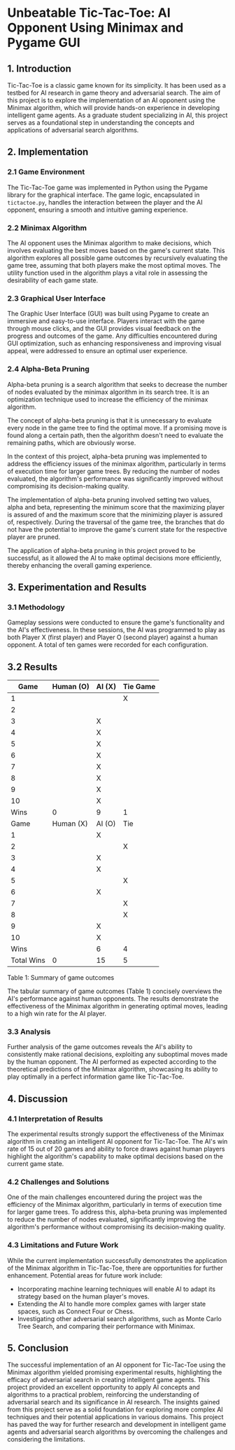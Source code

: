 # Unbeatable Tic-Tac-Toe: AI Opponent Using Minimax and Pygame GUI

## 1. Introduction

Tic-Tac-Toe is a classic game known for its simplicity. It has been used as a testbed for AI research in game theory and adversarial search. The aim of this project is to explore the implementation of an AI opponent using the Minimax algorithm, which will provide hands-on experience in developing intelligent game agents. As a graduate student specializing in AI, this project serves as a foundational step in understanding the concepts and applications of adversarial search algorithms.

## 2. Implementation

### 2.1 Game Environment

The Tic-Tac-Toe game was implemented in Python using the Pygame library for the graphical interface. The game logic, encapsulated in `tictactoe.py`, handles the interaction between the player and the AI opponent, ensuring a smooth and intuitive gaming experience.

### 2.2 Minimax Algorithm

The AI opponent uses the Minimax algorithm to make decisions, which involves evaluating the best moves based on the game's current state. This algorithm explores all possible game outcomes by recursively evaluating the game tree, assuming that both players make the most optimal moves. The utility function used in the algorithm plays a vital role in assessing the desirability of each game state.

### 2.3 Graphical User Interface

The Graphic User Interface (GUI) was built using Pygame to create an immersive and easy-to-use interface. Players interact with the game through mouse clicks, and the GUI provides visual feedback on the progress and outcomes of the game. Any difficulties encountered during GUI optimization, such as enhancing responsiveness and improving visual appeal, were addressed to ensure an optimal user experience.

### 2.4 Alpha-Beta Pruning

Alpha-beta pruning is a search algorithm that seeks to decrease the number of nodes evaluated by the minimax algorithm in its search tree. It is an optimization technique used to increase the efficiency of the minimax algorithm.

The concept of alpha-beta pruning is that it is unnecessary to evaluate every node in the game tree to find the optimal move. If a promising move is found along a certain path, then the algorithm doesn't need to evaluate the remaining paths, which are obviously worse.

In the context of this project, alpha-beta pruning was implemented to address the efficiency issues of the minimax algorithm, particularly in terms of execution time for larger game trees. By reducing the number of nodes evaluated, the algorithm's performance was significantly improved without compromising its decision-making quality.

The implementation of alpha-beta pruning involved setting two values, alpha and beta, representing the minimum score that the maximizing player is assured of and the maximum score that the minimizing player is assured of, respectively. During the traversal of the game tree, the branches that do not have the potential to improve the game's current state for the respective player are pruned.

The application of alpha-beta pruning in this project proved to be successful, as it allowed the AI to make optimal decisions more efficiently, thereby enhancing the overall gaming experience.
## 3. Experimentation and Results

### 3.1 Methodology

Gameplay sessions were conducted to ensure the game's functionality and the AI's effectiveness. In these sessions, the AI was programmed to play as both Player X (first player) and Player O (second player) against a human opponent. A total of ten games were recorded for each configuration.

## 3.2 Results

| Game       | Human (O) | AI (X) | Tie Game |
| ---------- | --------- | ------ | -------- |
| 1          |           |        | X        |
| 2          |           |        |          |
| 3          |           | X      |          |
| 4          |           | X      |          |
| 5          |           | X      |          |
| 6          |           | X      |          |
| 7          |           | X      |          |
| 8          |           | X      |          |
| 9          |           | X      |          |
| 10         |           | X      |          |
| Wins       | 0         | 9      | 1        |
| Game<br>   | Human (X) | AI (O) | Tie      |
| 1          |           | X      |          |
| 2          |           |        | X        |
| 3          |           | X      |          |
| 4          |           | X      |          |
| 5          |           |        | X        |
| 6          |           | X      |          |
| 7          |           |        | X        |
| 8          |           |        | X        |
| 9          |           | X      |          |
| 10         |           | X      |          |
| Wins       |           | 6      | 4        |
| Total Wins | 0         | 15     | 5        |
Table 1: Summary of game outcomes

The tabular summary of game outcomes (Table 1) concisely overviews the AI's performance against human opponents. The results demonstrate the effectiveness of the Minimax algorithm in generating optimal moves, leading to a high win rate for the AI player.

### 3.3 Analysis

Further analysis of the game outcomes reveals the AI's ability to consistently make rational decisions, exploiting any suboptimal moves made by the human opponent. The AI performed as expected according to the theoretical predictions of the Minimax algorithm, showcasing its ability to play optimally in a perfect information game like Tic-Tac-Toe.

## 4. Discussion

### 4.1 Interpretation of Results

The experimental results strongly support the effectiveness of the Minimax algorithm in creating an intelligent AI opponent for Tic-Tac-Toe. The AI's win rate of 15 out of 20 games and ability to force draws against human players highlight the algorithm's capability to make optimal decisions based on the current game state.

### 4.2 Challenges and Solutions

One of the main challenges encountered during the project was the efficiency of the Minimax algorithm, particularly in terms of execution time for larger game trees. To address this, alpha-beta pruning was implemented to reduce the number of nodes evaluated, significantly improving the algorithm's performance without compromising its decision-making quality.

### 4.3 Limitations and Future Work

While the current implementation successfully demonstrates the application of the Minimax algorithm in Tic-Tac-Toe, there are opportunities for further enhancement. Potential areas for future work include:

- Incorporating machine learning techniques will enable AI to adapt its strategy based on the human player's moves.
- Extending the AI to handle more complex games with larger state spaces, such as Connect Four or Chess.
- Investigating other adversarial search algorithms, such as Monte Carlo Tree Search, and comparing their performance with Minimax.

## 5. Conclusion

The successful implementation of an AI opponent for Tic-Tac-Toe using the Minimax algorithm yielded promising experimental results, highlighting the efficacy of adversarial search in creating intelligent game agents. This project provided an excellent opportunity to apply AI concepts and algorithms to a practical problem, reinforcing the understanding of adversarial search and its significance in AI research. The insights gained from this project serve as a solid foundation for exploring more complex AI techniques and their potential applications in various domains. This project has paved the way for further research and development in intelligent game agents and adversarial search algorithms by overcoming the challenges and considering the limitations.